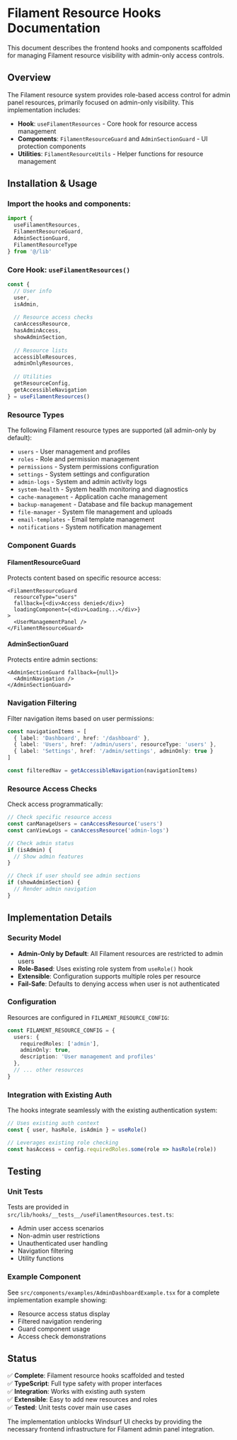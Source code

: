 # Filament Resource Hooks Documentation

This document describes the frontend hooks and components scaffolded for managing Filament resource visibility with admin-only access controls.

## Overview

The Filament resource system provides role-based access control for admin panel resources, primarily focused on admin-only visibility. This implementation includes:

- **Hook**: `useFilamentResources` - Core hook for resource access management
- **Components**: `FilamentResourceGuard` and `AdminSectionGuard` - UI protection components  
- **Utilities**: `FilamentResourceUtils` - Helper functions for resource management

## Installation & Usage

### Import the hooks and components:

```typescript
import { 
  useFilamentResources, 
  FilamentResourceGuard, 
  AdminSectionGuard,
  FilamentResourceType 
} from '@/lib'
```

### Core Hook: `useFilamentResources()`

```typescript
const {
  // User info
  user,
  isAdmin,
  
  // Resource access checks  
  canAccessResource,
  hasAdminAccess,
  showAdminSection,
  
  // Resource lists
  accessibleResources,
  adminOnlyResources,
  
  // Utilities
  getResourceConfig,
  getAccessibleNavigation
} = useFilamentResources()
```

### Resource Types

The following Filament resource types are supported (all admin-only by default):

- `users` - User management and profiles
- `roles` - Role and permission management  
- `permissions` - System permissions configuration
- `settings` - System settings and configuration
- `admin-logs` - System and admin activity logs
- `system-health` - System health monitoring and diagnostics
- `cache-management` - Application cache management
- `backup-management` - Database and file backup management
- `file-manager` - System file management and uploads
- `email-templates` - Email template management
- `notifications` - System notification management

### Component Guards

#### FilamentResourceGuard

Protects content based on specific resource access:

```tsx
<FilamentResourceGuard 
  resourceType="users"
  fallback={<div>Access denied</div>}
  loadingComponent={<div>Loading...</div>}
>
  <UserManagementPanel />
</FilamentResourceGuard>
```

#### AdminSectionGuard

Protects entire admin sections:

```tsx
<AdminSectionGuard fallback={null}>
  <AdminNavigation />
</AdminSectionGuard>
```

### Navigation Filtering

Filter navigation items based on user permissions:

```typescript
const navigationItems = [
  { label: 'Dashboard', href: '/dashboard' },
  { label: 'Users', href: '/admin/users', resourceType: 'users' },
  { label: 'Settings', href: '/admin/settings', adminOnly: true }
]

const filteredNav = getAccessibleNavigation(navigationItems)
```

### Resource Access Checks

Check access programmatically:

```typescript
// Check specific resource access
const canManageUsers = canAccessResource('users')
const canViewLogs = canAccessResource('admin-logs')

// Check admin status
if (isAdmin) {
  // Show admin features
}

// Check if user should see admin sections
if (showAdminSection) {
  // Render admin navigation
}
```

## Implementation Details

### Security Model

- **Admin-Only by Default**: All Filament resources are restricted to admin users
- **Role-Based**: Uses existing role system from `useRole()` hook
- **Extensible**: Configuration supports multiple roles per resource
- **Fail-Safe**: Defaults to denying access when user is not authenticated

### Configuration

Resources are configured in `FILAMENT_RESOURCE_CONFIG`:

```typescript
const FILAMENT_RESOURCE_CONFIG = {
  users: {
    requiredRoles: ['admin'],
    adminOnly: true,
    description: 'User management and profiles'
  },
  // ... other resources
}
```

### Integration with Existing Auth

The hooks integrate seamlessly with the existing authentication system:

```typescript
// Uses existing auth context
const { user, hasRole, isAdmin } = useRole()

// Leverages existing role checking
const hasAccess = config.requiredRoles.some(role => hasRole(role))
```

## Testing

### Unit Tests

Tests are provided in `src/lib/hooks/__tests__/useFilamentResources.test.ts`:

- Admin user access scenarios
- Non-admin user restrictions  
- Unauthenticated user handling
- Navigation filtering
- Utility functions

### Example Component

See `src/components/examples/AdminDashboardExample.tsx` for a complete implementation example showing:

- Resource access status display
- Filtered navigation rendering
- Guard component usage
- Access check demonstrations

## Status

✅ **Complete**: Filament resource hooks scaffolded and tested  
✅ **TypeScript**: Full type safety with proper interfaces  
✅ **Integration**: Works with existing auth system  
✅ **Extensible**: Easy to add new resources and roles  
✅ **Tested**: Unit tests cover main use cases  

The implementation unblocks Windsurf UI checks by providing the necessary frontend infrastructure for Filament admin panel integration.